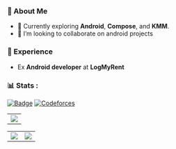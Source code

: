 ### 🌟 About Me


- 🔭 Currently exploring **Android**, **Compose**, and **KMM**. 
- 👯 I’m looking to collaborate on android projects

### 💼 Experience  

- Ex **Android developer** at **LogMyRent**  

### 📊 Stats :
[![Badge](https://www.codechef.com/users/yuvraj_coder1)](https://codeforces.com/profile/yuvraj_coder1) [![Codeforces](https://badges.riever.dev/codeforces/yuvraj_coder1.svg)](https://codeforces.com/profile/yuvraj_coder1)
<table align="center">
  <tr>
    <td>
      <img src="https://github-readme-streak-stats.herokuapp.com?user=Yuvraj-coder1&theme=aura_dark&hide_border=true&card_width=705">
    </td>
  </tr>
</table>

<table align="center">
  <tr>
    <td>
      <img src="http://github-profile-summary-cards.vercel.app/api/cards/stats?username=Yuvraj-coder1&theme=aura_dark">
    </td>
    <td>
      <img src="http://github-profile-summary-cards.vercel.app/api/cards/most-commit-language?username=Yuvraj-coder1&theme=aura_dark">
    </td>
  </tr>
</table>
